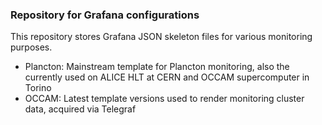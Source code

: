 ### Repository for Grafana configurations
This repository stores Grafana JSON skeleton files for various monitoring purposes.
- Plancton: Mainstream template for Plancton monitoring, also the currently used on ALICE HLT at CERN and OCCAM supercomputer in Torino
- OCCAM: Latest template versions used to render monitoring cluster data, acquired via Telegraf

